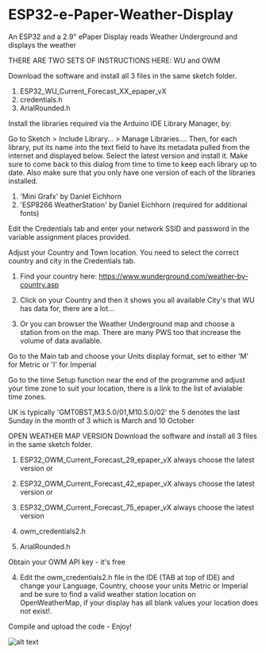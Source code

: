 # ESP32-e-Paper-Weather-Display
An ESP32 and a 2.9" ePaper Display reads Weather Underground and displays the weather

THERE ARE TWO SETS OF INSTRUCTIONS HERE: WU and OWM

Download the software and install all 3 files in the same sketch folder.

1. ESP32_WU_Current_Forecast_XX_epaper_vX
2. credentials.h
3. ArialRounded.h 

Install the libraries required via the Arduino IDE Library Manager, by:

Go to Sketch > Include
Library... > Manage
Libraries.... Then, for each library, put its name into the text field
to have its metadata pulled from the internet and displayed below. Select the
latest version and install it. Make sure to come back to this dialog from time to
time to keep each library up to date. Also make sure that you only have one
version of each of the libraries installed.

1. 'Mini Grafx' by Daniel Eichhorn
2. 'ESP8266 WeatherStation' by Daniel Eichhorn (required for additional fonts)

Edit the Credentials tab and enter your network SSID and password in the variable assignment places provided.

Adjust your Country and Town location. You need to select the correct country and city in the Credentials tab.

1. Find your country here: https://www.wunderground.com/weather-by-country.asp

2. Click on your Country and then it shows you all available City's that WU has data for, there are a lot...

3. Or you can browser the Weather Underground map and choose a station from on the map. There are many PWS too that increase the volume of data available.

Go to the Main tab and choose your Units display format, set to either 'M' for Metric or 'I' for Imperial

Go to the time Setup function near the end of the programme and adjust your time zone to suit your location, there is a link to the list of avialable time zones.

UK is typically 'GMT0BST,M3.5.0/01,M10.5.0/02'  the 5 denotes the last Sunday in the month of 3 which is March and 10 October

OPEN WEATHER MAP VERSION
Download the software and install all 3 files in the same sketch folder.

1. ESP32_OWM_Current_Forecast_29_epaper_vX always choose the latest version
or 
1. ESP32_OWM_Current_Forecast_42_epaper_vX always choose the latest version
or
1. ESP32_OWM_Current_Forecast_75_epaper_vX always choose the latest version

2. owm_credentials2.h

3. ArialRounded.h 

Obtain your OWM API key - it's free

4. Edit the owm_credentials2.h file in the IDE (TAB at top of IDE) and change your Language, Country, choose your units Metric or Imperial and be sure to find a valid weather station location on OpenWeatherMap, if your display has all blank values your location does not exist!.

Compile and upload the code - Enjoy!

![alt text](https://github.com/G6EJD/ESP32-e-Paper-Weather-Display/blob/master/IMG_2096b.jpg)

